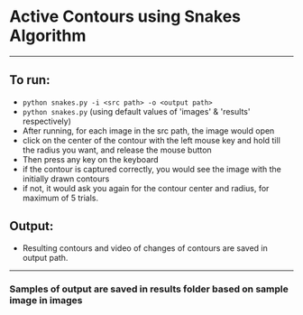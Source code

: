 # Active Contours using Snakes Algorithm
----
## To run:
* ```python snakes.py -i <src path> -o <output path>```
* ```python snakes.py``` (using default values of 'images' & 'results' respectively)
* After running, for each image in the src path, the image would open
* click on the center of the contour with the left mouse key and hold till the radius you want, and release the mouse button
* Then press any key on the keyboard
* if the contour is captured correctly, you would see the image with the initially drawn contours
* if not, it would ask you again for the contour center and radius, for maximum of 5 trials.

## Output:
* Resulting contours and video of changes of contours are saved in output path.
-----

### Samples of output are saved in results folder based on sample image in images